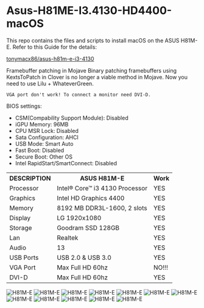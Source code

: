 # Asus-H81ME-I3.4130-HD4400-macOS

This repo contains the files and scripts to install macOS on the ASUS H81M-E.
Refer to this Guide for the details:

[tonymacx86/asus-h81m-e-i3-4130](https://www.tonymacx86.com/threads/stable-asus-h81m-e-i3-4130-intel-hd4400-8gb-ram-120gb-ssd-mojave-10-14-6.281963/)

Framebuffer patching in Mojave
Binary patching framebuffers using KextsToPatch in Clover is no longer a viable method in Mojave. Now you need to use Lilu + WhateverGreen.

```Intel HD 4400 Graphics patching as Intel HD 4600!
VGA port don't work! To connect a monitor need DVI-D.
```

BIOS settings:

- CSM(Compability Support Module): Disabled
- iGPU Memory: 96MB
- CPU MSR Lock: Disabled
- Sata Configuration: AHCI
- USB Mode: Smart Auto
- Fast Boot: Disabled
- Secure Boot: Other OS
- Intel RapidStart/SmartConnect: Disabled

<table>
<tr>
  <th>DESCRIPTION</th>
  <th>ASUS H81M-E</th>
  <th>Work</th>
</tr>
<tr>
  <td>Processor</td>
  <td>Intel® Core™ i3 4130 Processor</td>
  <td>YES</td>
</tr>
<tr>
  <td>Graphics</td>
  <td>Intel HD Graphics 4400</td>
  <td>YES</td>
</tr>
<tr>
  <td>Memory</td>
  <td>8192 MB DDR3L-1600, 2 slots</td>
  <td>YES</td>
</tr>
<tr>
  <td>Display</td>
  <td>LG 1920x1080</td>
  <td>YES</td>
</tr>
<tr>
  <td>Storage</td>
  <td>Goodram SSD 128GB</td>
  <td>YES</td>
</tr>
<tr>
  <td>Lan</td>
  <td>Realtek</td>
  <td>YES</td>
</tr>
<tr>
  <td>Audio</td>
  <td>13</td>
  <td>YES</td>
</tr>
<tr>
  <td>USB Ports</td>
  <td>USB 2.0 & USB 3.0</td>
  <td>YES</td>
</tr>
<tr>
  <td>VGA Port</td>
  <td>Max Full HD 60hz</td>
  <td>NO!!!</td>
</tr>
<tr>
  <td>DVI-D</td>
  <td>Max Full HD 60hz</td>
  <td>YES</td>
</tr>
</table>

![H81M-E](screenshot/1.png)
![H81M-E](screenshot/12.png)
![H81M-E](screenshot/2.png)
![H81M-E](screenshot/3.png)
![H81M-E](screenshot/4.png)
![H81M-E](screenshot/5.png)
![H81M-E](screenshot/6.png)
![H81M-E](screenshot/7.png)
![H81M-E](screenshot/10.png)
![H81M-E](screenshot/11.png)
![H81M-E](screenshot/13.png)
![H81M-E](screenshot/14.png)